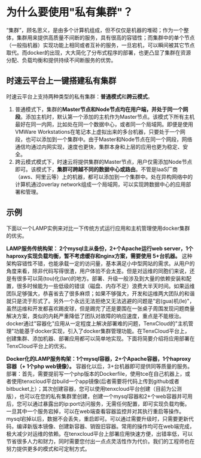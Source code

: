 # 为什么要使用"私有集群"？

“集群”，顾名思义，是由多个计算机组成，但不仅仅是机器的堆砌；作为一个整体，集群用来提供高质量不间断的服务，具有很高的容错性；而集群中的单个节点（一般指机器）实现功能上相同或者互补的服务，一旦宕机，可以瞬间被其它节点取代。而docker的出现，大大简化了分布式程序的部署，也更凸显了集群在资源分配、负载均衡和提供持续不间断服务的优势。

## 时速云平台上一键搭建私有集群
时速云平台上支持两种类型的私有集群：**普通模式**和**跨云模式**。
1. 普通模式下，集群的**Master节点和Node节点均在用户端，并处于同一个网段**。添加主机时，默认第一个添加的主机作为Master节点。该模式下所有主机最好在同一内网，比如处在同一个数据中心，或者同一个局域网。即便是使用VMWare Workstations在笔记本上虚拟出来的多台机器，只要处于一个网段，也可以添加到一个集群中。由于Master和Node节点在同一个网段，网络通信均通过内网实现，速度也更快，集群本身和上层的应用也更为稳定、安全。
2. 跨云模式模式下，时速云将提供集群的Master节点，用户仅需添加Node节点即可。该模式下，**集群可跨越不同的数据中心或路由**。不管是IaaS厂商（aws、阿里云等）上的机器，都可以添加到一个集群中。处在异构网络中的计算机通过overlay network组成一个局域网，可以实现跨数据中心的应用部署和管理。

## 示例
下面以一个LAMP实例来对比一下传统方式运行应用和主机管理使用docker集群的优劣。

**LAMP服务传统构架： 2个mysql主从备份，2+个Apache运行web server，1个haproxy实现负载均衡，暂不考虑缓存和nginx方案，需要使用 5+台机器。** 这种架构容错性不错，也能承载一定的访问量，基本满足小中型网站的需求。从用户的角度来看，除非代码写得很渣，用户体验不会太差。但是对运维的同胞们来说，还是有很多可以简(tou)化(lan)的地方。部署、升级一般涉及到大量的依赖安装和配置，很多时候能为一些低级的错误（磁盘、内存不足）浪费大半天时间。如果运维团队足够强大，恭喜省去了很多麻烦；如果不够强大，开发和运维两大团队的和谐就只是流于形式了。另外一个永远无法拒绝又无法逃避的问题是"宕(gua)机(le)"，虽然运维和开发都喜欢踢皮球，但是踢完了还是要围在一张桌子周围发现问题商量解决方案，类似的内耗严重降低了团队对故障的响应速度，重点是不能根治。docker通过"容器化"应用从一定程度上解决部署难的问题，TenxCloud的"主机管理"功能基于docker实现，引入了docker集群管理功能。在TenxCloud平台上，创建集群、添加机器、部署应用都可以简单地实现。下面将简要介绍将应用部署在 TenxCloud平台上的优劣。

**Docker化的LAMP服务构架：1个mysql容器，2+个Apache容器，1个haproxy容器（+ 1个php web镜像）。** 容器化以后，3+台机器即可提供同等质量的服务。部署：首先，需要提前写一个php版本的Dockerfile，使用tce在自己机器上，或者使用tenxcloud平台build一个app镜像(后者需要将代码上传到github或者bitbucket上）；其次创建容器，您可以使用tenxcloud平台创建（目前为公测版），也可以在您的私有集群里创建，创建一个mysql容器和2+个web容器并可用后，您可以通过暴露出的ip:port访问服务，无需任何配置，即可实现负载均衡。一旦其中一个服务宕掉，可以在web端查看容器监控并对其执行重启等操作。mysql宕掉以后，数据不会丢失，重启即可。可以通过需要升级时，只需要更新代码，编译新版本镜像、创建新容器、销毁旧容器。常用的操作均可在web端完成，极大减少对运维的依赖。在tenxcloud平台上部署应用快速方便，出错率低，可以节省很多人力和财力，同时需要您付出一点点灵活性作为代价。我们的工程师也在努力提供更多的模式和可定制方式。